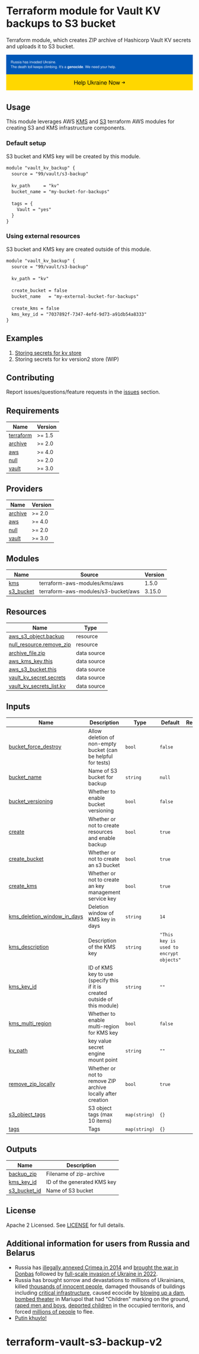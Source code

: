 # Terraform module for Vault KV backups to S3 bucket

Terraform module, which creates ZIP archive of Hashicorp Vault KV secrets and uploads it to S3 bucket.

[![SWUbanner](https://raw.githubusercontent.com/vshymanskyy/StandWithUkraine/main/banner2-direct.svg)](https://github.com/vshymanskyy/StandWithUkraine/blob/main/docs/README.md)

## Usage

This module leverages AWS [KMS](https://github.com/terraform-aws-modules/terraform-aws-kms) and [S3](https://github.com/terraform-aws-modules/terraform-aws-s3-bucket) terraform AWS modules for creating S3 and KMS infrastructure components.

### Default setup

S3 bucket and KMS key will be created by this module.

```hcl
module "vault_kv_backup" {
  source = "99/vault/s3-backup"

  kv_path     = "kv"
  bucket_name = "my-bucket-for-backups"
  
  tags = {
    Vault = "yes"
  }
}
```

### Using external resources

S3 bucket and KMS key are created outside of this module.

```hcl
module "vault_kv_backup" {
  source = "99/vault/s3-backup"

  kv_path = "kv"

  create_bucket = false
  bucket_name   = "my-external-bucket-for-backups"

  create_kms = false
  kms_key_id = "7037892f-7347-4efd-9d73-a91db54a8333"
}
```

## Examples

1. [Storing secrets for kv store](https://github.com/99/terraform-vault-s3-backup/tree/main/examples/complete)
1. Storing secrets for kv version2 store (WIP)

## Contributing

Report issues/questions/feature requests in the [issues](https://github.com/99/terraform-vault-s3-backup/issues/new) section.


<!-- BEGINNING OF PRE-COMMIT-TERRAFORM DOCS HOOK -->
## Requirements

| Name | Version |
|------|---------|
| <a name="requirement_terraform"></a> [terraform](#requirement\_terraform) | >= 1.5 |
| <a name="requirement_archive"></a> [archive](#requirement\_archive) | >= 2.0 |
| <a name="requirement_aws"></a> [aws](#requirement\_aws) | >= 4.0 |
| <a name="requirement_null"></a> [null](#requirement\_null) | >= 2.0 |
| <a name="requirement_vault"></a> [vault](#requirement\_vault) | >= 3.0 |

## Providers

| Name | Version |
|------|---------|
| <a name="provider_archive"></a> [archive](#provider\_archive) | >= 2.0 |
| <a name="provider_aws"></a> [aws](#provider\_aws) | >= 4.0 |
| <a name="provider_null"></a> [null](#provider\_null) | >= 2.0 |
| <a name="provider_vault"></a> [vault](#provider\_vault) | >= 3.0 |

## Modules

| Name | Source | Version |
|------|--------|---------|
| <a name="module_kms"></a> [kms](#module\_kms) | terraform-aws-modules/kms/aws | 1.5.0 |
| <a name="module_s3_bucket"></a> [s3\_bucket](#module\_s3\_bucket) | terraform-aws-modules/s3-bucket/aws | 3.15.0 |

## Resources

| Name | Type |
|------|------|
| [aws_s3_object.backup](https://registry.terraform.io/providers/hashicorp/aws/latest/docs/resources/s3_object) | resource |
| [null_resource.remove_zip](https://registry.terraform.io/providers/hashicorp/null/latest/docs/resources/resource) | resource |
| [archive_file.zip](https://registry.terraform.io/providers/hashicorp/archive/latest/docs/data-sources/file) | data source |
| [aws_kms_key.this](https://registry.terraform.io/providers/hashicorp/aws/latest/docs/data-sources/kms_key) | data source |
| [aws_s3_bucket.this](https://registry.terraform.io/providers/hashicorp/aws/latest/docs/data-sources/s3_bucket) | data source |
| [vault_kv_secret.secrets](https://registry.terraform.io/providers/hashicorp/vault/latest/docs/data-sources/kv_secret) | data source |
| [vault_kv_secrets_list.kv](https://registry.terraform.io/providers/hashicorp/vault/latest/docs/data-sources/kv_secrets_list) | data source |

## Inputs

| Name | Description | Type | Default | Required |
|------|-------------|------|---------|:--------:|
| <a name="input_bucket_force_destroy"></a> [bucket\_force\_destroy](#input\_bucket\_force\_destroy) | Allow deletion of non-empty bucket (can be helpful for tests) | `bool` | `false` | no |
| <a name="input_bucket_name"></a> [bucket\_name](#input\_bucket\_name) | Name of S3 bucket for backup | `string` | `null` | no |
| <a name="input_bucket_versioning"></a> [bucket\_versioning](#input\_bucket\_versioning) | Whether to enable bucket versioning | `bool` | `false` | no |
| <a name="input_create"></a> [create](#input\_create) | Whether or not to create resources and enable backup | `bool` | `true` | no |
| <a name="input_create_bucket"></a> [create\_bucket](#input\_create\_bucket) | Whether or not to create an s3 bucket | `bool` | `true` | no |
| <a name="input_create_kms"></a> [create\_kms](#input\_create\_kms) | Whether or not to create an key management service key | `bool` | `true` | no |
| <a name="input_kms_deletion_window_in_days"></a> [kms\_deletion\_window\_in\_days](#input\_kms\_deletion\_window\_in\_days) | Deletion window of KMS key in days | `string` | `14` | no |
| <a name="input_kms_description"></a> [kms\_description](#input\_kms\_description) | Description of the KMS key | `string` | `"This key is used to encrypt objects"` | no |
| <a name="input_kms_key_id"></a> [kms\_key\_id](#input\_kms\_key\_id) | ID of KMS key to use (specify this if it is created outside of this module) | `string` | `""` | no |
| <a name="input_kms_multi_region"></a> [kms\_multi\_region](#input\_kms\_multi\_region) | Whether to enable multi-region for KMS key | `bool` | `false` | no |
| <a name="input_kv_path"></a> [kv\_path](#input\_kv\_path) | key value secret engine mount point | `string` | `""` | no |
| <a name="input_remove_zip_locally"></a> [remove\_zip\_locally](#input\_remove\_zip\_locally) | Whether or not to remove ZIP archive locally after creation | `bool` | `true` | no |
| <a name="input_s3_object_tags"></a> [s3\_object\_tags](#input\_s3\_object\_tags) | S3 object tags (max 10 items) | `map(string)` | `{}` | no |
| <a name="input_tags"></a> [tags](#input\_tags) | Tags | `map(string)` | `{}` | no |

## Outputs

| Name | Description |
|------|-------------|
| <a name="output_backup_zip"></a> [backup\_zip](#output\_backup\_zip) | Filename of zip-archive |
| <a name="output_kms_key_id"></a> [kms\_key\_id](#output\_kms\_key\_id) | ID of the generated KMS key |
| <a name="output_s3_bucket_id"></a> [s3\_bucket\_id](#output\_s3\_bucket\_id) | Name of S3 bucket |
<!-- END OF PRE-COMMIT-TERRAFORM DOCS HOOK -->


## License

Apache 2 Licensed. See [LICENSE](https://github.com/99/terraform-vault-s3-backup/tree/main/LICENSE) for full details.

## Additional information for users from Russia and Belarus

* Russia has [illegally annexed Crimea in 2014](https://en.wikipedia.org/wiki/Annexation_of_Crimea_by_the_Russian_Federation) and [brought the war in Donbas](https://en.wikipedia.org/wiki/War_in_Donbas) followed by [full-scale invasion of Ukraine in 2022](https://en.wikipedia.org/wiki/2022_Russian_invasion_of_Ukraine).
* Russia has brought sorrow and devastations to millions of Ukrainians, killed [thousands of innocent people](https://www.ohchr.org/en/news/2023/06/ukraine-civilian-casualty-update-19-june-2023), damaged thousands of buildings including [critical infrastructure](https://www.aljazeera.com/gallery/2022/12/17/russia-launches-another-major-missile-attack-on-ukraine), caused ecocide by [blowing up a dam](https://www.reuters.com/world/europe/ukraine-security-service-says-it-intercepted-call-proving-russia-destroyed-2023-06-09/), [bombed theater](https://www.cnn.com/2022/03/16/europe/ukraine-mariupol-bombing-theater-intl/index.html) in Mariupol that had "Children" marking on the ground, [raped men and boys](https://www.theguardian.com/world/2022/may/03/men-and-boys-among-alleged-victims-by-russian-soldiers-in-ukraine), [deported children](https://www.bbc.com/news/world-europe-64992727) in the occupied territoris, and forced [millions of people](https://www.unrefugees.org/emergencies/ukraine/) to flee.
* [Putin khuylo!](https://en.wikipedia.org/wiki/Putin_khuylo!)
# terraform-vault-s3-backup-v2
